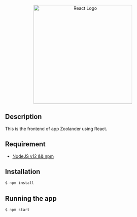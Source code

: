 <p align="center">
  <a href="http://reactjs.org/" target="blank"><img src="https://reactjs.org/logo-og.png" width="320" alt="React Logo" /></a>
</p>


## Description

This is the frontend of app Zoolander using React.

## Requirement

 - [NodeJS v12 && npm](https://nodejs.org/en/)

## Installation

```bash
$ npm install
```

## Running the app

```bash
$ npm start
```